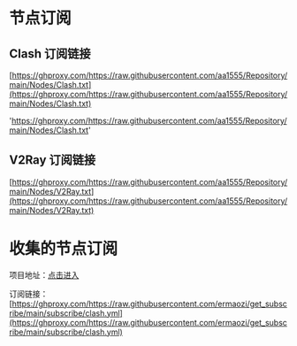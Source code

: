 # 节点订阅

## Clash 订阅链接
[https://ghproxy.com/https://raw.githubusercontent.com/aa1555/Repository/main/Nodes/Clash.txt](https://ghproxy.com/https://raw.githubusercontent.com/aa1555/Repository/main/Nodes/Clash.txt)

'https://ghproxy.com/https://raw.githubusercontent.com/aa1555/Repository/main/Nodes/Clash.txt'

## V2Ray 订阅链接
[https://ghproxy.com/https://raw.githubusercontent.com/aa1555/Repository/main/Nodes/V2Ray.txt](https://ghproxy.com/https://raw.githubusercontent.com/aa1555/Repository/main/Nodes/V2Ray.txt)

# 收集的节点订阅

项目地址：[点击进入](https://github.com/ermaozi/get_subscribe)

订阅链接：[https://ghproxy.com/https://raw.githubusercontent.com/ermaozi/get_subscribe/main/subscribe/clash.yml](https://ghproxy.com/https://raw.githubusercontent.com/ermaozi/get_subscribe/main/subscribe/clash.yml)


